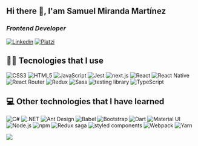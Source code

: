 ## Hi there 👋, I'am Samuel Miranda Martínez
### <em>Frontend Developer</em>
[![Linkedin](https://img.shields.io/badge/LinkedIn-0077B5?style=for-the-badge&logo=linkedin&logoColor=white)](https://www.linkedin.com/in/samumirandam/)
[![Platzi](https://img.shields.io/badge/Platzi-98CA3F?style=for-the-badge&logo=platzi&logoColor=white)](https://platzi.com/p/samumirandam/)

## 🧑‍💻 Tecnologies that I use

![CSS3](https://img.shields.io/badge/CSS3-1572B6?style=for-the-badge&logo=css3&logoColor=white)
![HTML5](https://img.shields.io/badge/HTML5-E34F26?style=for-the-badge&logo=html5&logoColor=white)
![JavaScript](https://img.shields.io/badge/JavaScript-323330?style=for-the-badge&logo=javascript&logoColor=F7DF1E)
![Jest](https://img.shields.io/badge/Jest-C21325?style=for-the-badge&logo=jest&logoColor=white)
![next.js](https://img.shields.io/badge/next.js-000000?style=for-the-badge&logo=nextdotjs&logoColor=white)
![React](https://img.shields.io/badge/React-20232A?style=for-the-badge&logo=react&logoColor=61DAFB)
![React Native](https://img.shields.io/badge/React_Native-20232A?style=for-the-badge&logo=react&logoColor=61DAFB)
![React Router](https://img.shields.io/badge/React_Router-CA4245?style=for-the-badge&logo=react-router&logoColor=white)
![Redux](https://img.shields.io/badge/Redux-593D88?style=for-the-badge&logo=redux&logoColor=white)
![Sass](https://img.shields.io/badge/Sass-CC6699?style=for-the-badge&logo=sass&logoColor=white)
![testing library](https://img.shields.io/badge/testing%20library-323330?style=for-the-badge&logo=testing-library&logoColor=red)
![TypeScript](https://img.shields.io/badge/TypeScript-007ACC?style=for-the-badge&logo=typescript&logoColor=white)

## 💻 Other technologies that I have learned
 	
![C#](https://img.shields.io/badge/C%23-239120?style=for-the-badge&logo=c-sharp&logoColor=white)
![.NET](https://img.shields.io/badge/.NET-512BD4?style=for-the-badge&logo=dotnet&logoColor=white)
![Ant Design](https://img.shields.io/badge/Ant%20Design-1890FF?style=for-the-badge&logo=antdesign&logoColor=white)<!-- ![Apollo](https://img.shields.io/badge/Apollo%20GraphQL-311C87?&style=for-the-badge&logo=Apollo%20GraphQL&logoColor=white) -->
![Babel](https://img.shields.io/badge/Babel-F9DC3E?style=for-the-badge&logo=babel&logoColor=white)
![Bootstrap](https://img.shields.io/badge/Bootstrap-563D7C?style=for-the-badge&logo=bootstrap&logoColor=white)<!-- ![Gatsby](https://img.shields.io/badge/Gatsby-663399?style=for-the-badge&logo=gatsby&logoColor=white)![GraphQl](https://img.shields.io/badge/GraphQl-E10098?style=for-the-badge&logo=graphql&logoColor=white) -->
![Dart](https://img.shields.io/badge/Dart-0175C2?style=for-the-badge&logo=dart&logoColor=white)<!-- ![Flutter](https://img.shields.io/badge/Flutter-02569B?style=for-the-badge&logo=flutter&logoColor=white) -->
![Material UI](https://img.shields.io/badge/Material%20UI-007FFF?style=for-the-badge&logo=mui&logoColor=white)<!-- ![nestjs](https://img.shields.io/badge/nestjs-E0234E?style=for-the-badge&logo=nestjs&logoColor=white) -->
![Node.js](https://img.shields.io/badge/Node.js-339933?style=for-the-badge&logo=nodedotjs&logoColor=white)
![npm](https://img.shields.io/badge/npm-CB3837?style=for-the-badge&logo=npm&logoColor=white)
![Redux saga](https://img.shields.io/badge/Redux%20saga-86D46B?style=for-the-badge&logo=redux%20saga&logoColor=999999)<!-- ![Rust](https://img.shields.io/badge/Rust-000000?style=for-the-badge&logo=rust&logoColor=white) -->
![styled components](https://img.shields.io/badge/styled--components-DB7093?style=for-the-badge&logo=styled-components&logoColor=white)<!-- ![Tailwind CSS](https://img.shields.io/badge/Tailwind_CSS-38B2AC?style=for-the-badge&logo=tailwind-css&logoColor=white) -->
![Webpack](https://img.shields.io/badge/Webpack-8DD6F9?style=for-the-badge&logo=Webpack&logoColor=white)
![Yarn](https://img.shields.io/badge/Yarn-2C8EBB?style=for-the-badge&logo=yarn&logoColor=white)


![](https://github-readme-stats.vercel.app/api?username=samumirandam&theme=onedark&show_icons=true&count_private=true)

<!-- ![samumirandam's wakatime stats](https://github-readme-stats.vercel.app/api/wakatime?username=samumirandam) -->
<!--
**samumirandam/samumirandam** is a ✨ _special_ ✨ repository because its `README.md` (this file) appears on your GitHub profile.

Here are some ideas to get you started:

- 🔭 I’m currently working on ...
- 🌱 I’m currently learning ...
- 👯 I’m looking to collaborate on ...
- 🤔 I’m looking for help with ...
- 💬 Ask me about ...
- 📫 How to reach me: ...
- 😄 Pronouns: ...
- ⚡ Fun fact: ...
-->
